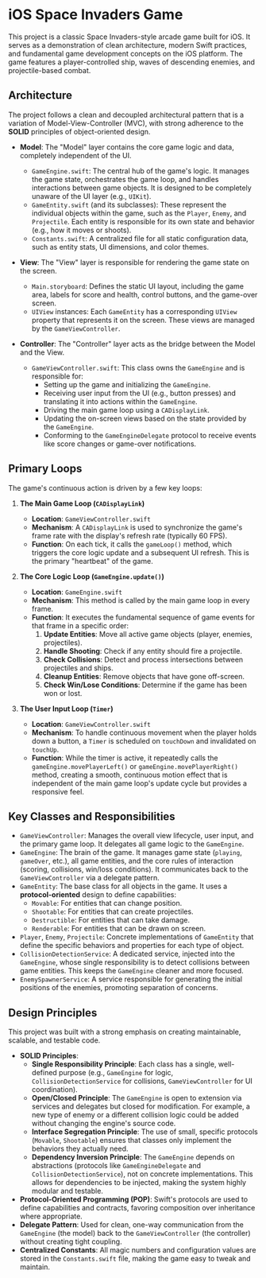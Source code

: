 # iOS Space Invaders Game

This project is a classic Space Invaders-style arcade game built for iOS. It serves as a demonstration of clean architecture, modern Swift practices, and fundamental game development concepts on the iOS platform. The game features a player-controlled ship, waves of descending enemies, and projectile-based combat.

## Architecture

The project follows a clean and decoupled architectural pattern that is a variation of Model-View-Controller (MVC), with strong adherence to the **SOLID** principles of object-oriented design.

*   **Model**: The "Model" layer contains the core game logic and data, completely independent of the UI.
    *   `GameEngine.swift`: The central hub of the game's logic. It manages the game state, orchestrates the game loop, and handles interactions between game objects. It is designed to be completely unaware of the UI layer (e.g., `UIKit`).
    *   `GameEntity.swift` (and its subclasses): These represent the individual objects within the game, such as the `Player`, `Enemy`, and `Projectile`. Each entity is responsible for its own state and behavior (e.g., how it moves or shoots).
    *   `Constants.swift`: A centralized file for all static configuration data, such as entity stats, UI dimensions, and color themes.

*   **View**: The "View" layer is responsible for rendering the game state on the screen.
    *   `Main.storyboard`: Defines the static UI layout, including the game area, labels for score and health, control buttons, and the game-over screen.
    *   `UIView` instances: Each `GameEntity` has a corresponding `UIView` property that represents it on the screen. These views are managed by the `GameViewController`.

*   **Controller**: The "Controller" layer acts as the bridge between the Model and the View.
    *   `GameViewController.swift`: This class owns the `GameEngine` and is responsible for:
        *   Setting up the game and initializing the `GameEngine`.
        *   Receiving user input from the UI (e.g., button presses) and translating it into actions within the `GameEngine`.
        *   Driving the main game loop using a `CADisplayLink`.
        *   Updating the on-screen views based on the state provided by the `GameEngine`.
        *   Conforming to the `GameEngineDelegate` protocol to receive events like score changes or game-over notifications.

## Primary Loops

The game's continuous action is driven by a few key loops:

1.  **The Main Game Loop (`CADisplayLink`)**
    *   **Location**: `GameViewController.swift`
    *   **Mechanism**: A `CADisplayLink` is used to synchronize the game's frame rate with the display's refresh rate (typically 60 FPS).
    *   **Function**: On each tick, it calls the `gameLoop()` method, which triggers the core logic update and a subsequent UI refresh. This is the primary "heartbeat" of the game.

2.  **The Core Logic Loop (`GameEngine.update()`)**
    *   **Location**: `GameEngine.swift`
    *   **Mechanism**: This method is called by the main game loop in every frame.
    *   **Function**: It executes the fundamental sequence of game events for that frame in a specific order:
        1.  **Update Entities**: Move all active game objects (player, enemies, projectiles).
        2.  **Handle Shooting**: Check if any entity should fire a projectile.
        3.  **Check Collisions**: Detect and process intersections between projectiles and ships.
        4.  **Cleanup Entities**: Remove objects that have gone off-screen.
        5.  **Check Win/Lose Conditions**: Determine if the game has been won or lost.

3.  **The User Input Loop (`Timer`)**
    *   **Location**: `GameViewController.swift`
    *   **Mechanism**: To handle continuous movement when the player holds down a button, a `Timer` is scheduled on `touchDown` and invalidated on `touchUp`.
    *   **Function**: While the timer is active, it repeatedly calls the `gameEngine.movePlayerLeft()` or `gameEngine.movePlayerRight()` method, creating a smooth, continuous motion effect that is independent of the main game loop's update cycle but provides a responsive feel.

## Key Classes and Responsibilities

*   `GameViewController`: Manages the overall view lifecycle, user input, and the primary game loop. It delegates all game logic to the `GameEngine`.
*   `GameEngine`: The brain of the game. It manages game state (`playing`, `gameOver`, etc.), all game entities, and the core rules of interaction (scoring, collisions, win/loss conditions). It communicates back to the `GameViewController` via a delegate pattern.
*   `GameEntity`: The base class for all objects in the game. It uses a **protocol-oriented** design to define capabilities:
    *   `Movable`: For entities that can change position.
    *   `Shootable`: For entities that can create projectiles.
    *   `Destructible`: For entities that can take damage.
    *   `Renderable`: For entities that can be drawn on screen.
*   `Player`, `Enemy`, `Projectile`: Concrete implementations of `GameEntity` that define the specific behaviors and properties for each type of object.
*   `CollisionDetectionService`: A dedicated service, injected into the `GameEngine`, whose single responsibility is to detect collisions between game entities. This keeps the `GameEngine` cleaner and more focused.
*   `EnemySpawnerService`: A service responsible for generating the initial positions of the enemies, promoting separation of concerns.

## Design Principles

This project was built with a strong emphasis on creating maintainable, scalable, and testable code.

*   **SOLID Principles**:
    *   **Single Responsibility Principle**: Each class has a single, well-defined purpose (e.g., `GameEngine` for logic, `CollisionDetectionService` for collisions, `GameViewController` for UI coordination).
    *   **Open/Closed Principle**: The `GameEngine` is open to extension via services and delegates but closed for modification. For example, a new type of enemy or a different collision logic could be added without changing the engine's source code.
    *   **Interface Segregation Principle**: The use of small, specific protocols (`Movable`, `Shootable`) ensures that classes only implement the behaviors they actually need.
    *   **Dependency Inversion Principle**: The `GameEngine` depends on abstractions (protocols like `GameEngineDelegate` and `CollisionDetectionService`), not on concrete implementations. This allows for dependencies to be injected, making the system highly modular and testable.
*   **Protocol-Oriented Programming (POP)**: Swift's protocols are used to define capabilities and contracts, favoring composition over inheritance where appropriate.
*   **Delegate Pattern**: Used for clean, one-way communication from the `GameEngine` (the model) back to the `GameViewController` (the controller) without creating tight coupling.
*   **Centralized Constants**: All magic numbers and configuration values are stored in the `Constants.swift` file, making the game easy to tweak and maintain.

